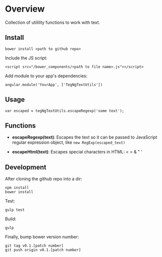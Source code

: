 # Overview

Collection of utilility functions to work with text.

## Install

    bower install <path to github repo>

Include the JS script:

    <script src="/bower_components/<path to file name>.js"></script>

Add module to your app's dependencies:

    angular.module('YourApp', ['TegNgTextUtils'])

## Usage

    var escaped = tegNgTextUtils.escapeRegexp('some text');

## Functions

  * **escapeRegexp(text)**: Escapes the text so it can be passed to JavaScript regular expression object, like `new RegExp(escaped_text)`

  * **escapeHtml(text)**: Escapes special characters in HTML: < > & " '

## Development

After cloning the github repo into a dir:

    npm install
    bower install

Test:

    gulp test

Build:

    gulp

Finally, bump bower version number:

    git tag v0.1.[patch number]
    git push origin v0.1.[patch number]



